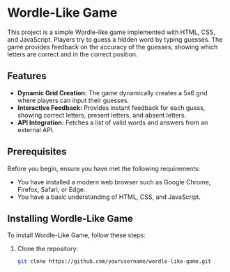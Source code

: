 # Wordle-Like Game

This project is a simple Wordle-like game implemented with HTML, CSS, and JavaScript. Players try to guess a hidden word by typing guesses. The game provides feedback on the accuracy of the guesses, showing which letters are correct and in the correct position.

## Features

- **Dynamic Grid Creation:** The game dynamically creates a 5x6 grid where players can input their guesses.
- **Interactive Feedback:** Provides instant feedback for each guess, showing correct letters, present letters, and absent letters.
- **API Integration:** Fetches a list of valid words and answers from an external API.

## Prerequisites

Before you begin, ensure you have met the following requirements:
- You have installed a modern web browser such as Google Chrome, Firefox, Safari, or Edge.
- You have a basic understanding of HTML, CSS, and JavaScript.

## Installing Wordle-Like Game

To install Wordle-Like Game, follow these steps:

1. Clone the repository:
   ```bash
   git clone https://github.com/yourusername/wordle-like-game.git
